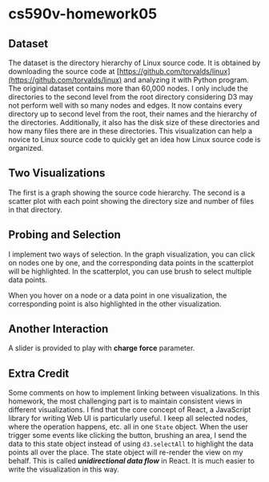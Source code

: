 # cs590v-homework05

## Dataset

The dataset is the directory hierarchy of Linux source code. It is obtained by downloading the source code at [https://github.com/torvalds/linux](https://github.com/torvalds/linux) and analyzing it with Python program. The original dataset contains more than 60,000 nodes. I only include the directories to the second level from the root directory considering D3 may not perform well with so many nodes and edges. It now contains every directory up to second level from the root, their names and the hierarchy of the directories. Additionally, it also has the disk size of these directories and how many files there are in these directories. This visualization can help a novice to Linux source code to quickly get an idea how Linux source code is organized.

## Two Visualizations

The first is a graph showing the source code hierarchy. The second is a scatter plot with each point showing the directory size and number of files in that directory.

## Probing and Selection

I implement two ways of selection. In the graph visualization, you can click on nodes one by one, and the corresponding data points in the scatterplot will be highlighted. In the scatterplot, you can use brush to select multiple data points.

When you hover on a node or a data point in one visualization, the corresponding point is also highlighted in the other visualization.

## Another Interaction

A slider is provided to play with **charge force** parameter.

## Extra Credit

Some comments on how to implement linking between visualizations. In this homework, the most challenging part is to maintain consistent views in different visualizations. I find that the core concept of React, a JavaScript library for writing Web UI is particularly useful. I keep all selected nodes, where the operation happens, etc. all in one `State` object. When the user trigger some events like clicking the button, brushing an area, I send the data to this state object instead of using `d3.selectAll` to highlight the data points all over the place. The state object will re-render the view on my behalf. This is called **_unidirectional data flow_** in React. It is much easier to write the visualization in this way.
